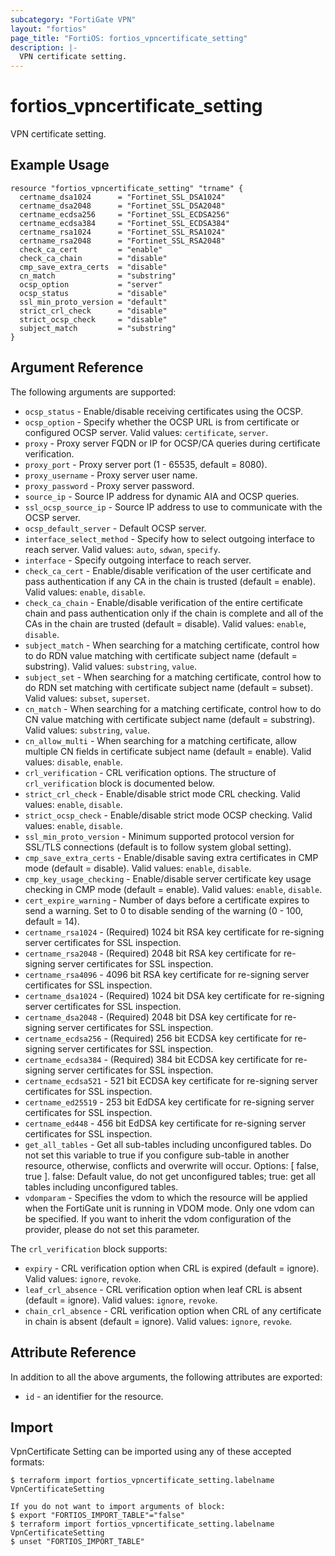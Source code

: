```yaml
---
subcategory: "FortiGate VPN"
layout: "fortios"
page_title: "FortiOS: fortios_vpncertificate_setting"
description: |-
  VPN certificate setting.
---
```


# fortios_vpncertificate_setting
VPN certificate setting.

## Example Usage

```hcl
resource "fortios_vpncertificate_setting" "trname" {
  certname_dsa1024      = "Fortinet_SSL_DSA1024"
  certname_dsa2048      = "Fortinet_SSL_DSA2048"
  certname_ecdsa256     = "Fortinet_SSL_ECDSA256"
  certname_ecdsa384     = "Fortinet_SSL_ECDSA384"
  certname_rsa1024      = "Fortinet_SSL_RSA1024"
  certname_rsa2048      = "Fortinet_SSL_RSA2048"
  check_ca_cert         = "enable"
  check_ca_chain        = "disable"
  cmp_save_extra_certs  = "disable"
  cn_match              = "substring"
  ocsp_option           = "server"
  ocsp_status           = "disable"
  ssl_min_proto_version = "default"
  strict_crl_check      = "disable"
  strict_ocsp_check     = "disable"
  subject_match         = "substring"
}
```

## Argument Reference

The following arguments are supported:

* `ocsp_status` - Enable/disable receiving certificates using the OCSP.
* `ocsp_option` - Specify whether the OCSP URL is from certificate or configured OCSP server. Valid values: `certificate`, `server`.
* `proxy` - Proxy server FQDN or IP for OCSP/CA queries during certificate verification.
* `proxy_port` - Proxy server port (1 - 65535, default = 8080).
* `proxy_username` - Proxy server user name.
* `proxy_password` - Proxy server password.
* `source_ip` - Source IP address for dynamic AIA and OCSP queries.
* `ssl_ocsp_source_ip` - Source IP address to use to communicate with the OCSP server.
* `ocsp_default_server` - Default OCSP server.
* `interface_select_method` - Specify how to select outgoing interface to reach server. Valid values: `auto`, `sdwan`, `specify`.
* `interface` - Specify outgoing interface to reach server.
* `check_ca_cert` - Enable/disable verification of the user certificate and pass authentication if any CA in the chain is trusted (default = enable). Valid values: `enable`, `disable`.
* `check_ca_chain` - Enable/disable verification of the entire certificate chain and pass authentication only if the chain is complete and all of the CAs in the chain are trusted (default = disable). Valid values: `enable`, `disable`.
* `subject_match` - When searching for a matching certificate, control how to do RDN value matching with certificate subject name (default = substring). Valid values: `substring`, `value`.
* `subject_set` - When searching for a matching certificate, control how to do RDN set matching with certificate subject name (default = subset). Valid values: `subset`, `superset`.
* `cn_match` - When searching for a matching certificate, control how to do CN value matching with certificate subject name (default = substring). Valid values: `substring`, `value`.
* `cn_allow_multi` - When searching for a matching certificate, allow multiple CN fields in certificate subject name (default = enable). Valid values: `disable`, `enable`.
* `crl_verification` - CRL verification options. The structure of `crl_verification` block is documented below.
* `strict_crl_check` - Enable/disable strict mode CRL checking. Valid values: `enable`, `disable`.
* `strict_ocsp_check` - Enable/disable strict mode OCSP checking. Valid values: `enable`, `disable`.
* `ssl_min_proto_version` - Minimum supported protocol version for SSL/TLS connections (default is to follow system global setting).
* `cmp_save_extra_certs` - Enable/disable saving extra certificates in CMP mode (default = disable). Valid values: `enable`, `disable`.
* `cmp_key_usage_checking` - Enable/disable server certificate key usage checking in CMP mode (default = enable). Valid values: `enable`, `disable`.
* `cert_expire_warning` - Number of days before a certificate expires to send a warning. Set to 0 to disable sending of the warning (0 - 100, default = 14).
* `certname_rsa1024` - (Required) 1024 bit RSA key certificate for re-signing server certificates for SSL inspection.
* `certname_rsa2048` - (Required) 2048 bit RSA key certificate for re-signing server certificates for SSL inspection.
* `certname_rsa4096` - 4096 bit RSA key certificate for re-signing server certificates for SSL inspection.
* `certname_dsa1024` - (Required) 1024 bit DSA key certificate for re-signing server certificates for SSL inspection.
* `certname_dsa2048` - (Required) 2048 bit DSA key certificate for re-signing server certificates for SSL inspection.
* `certname_ecdsa256` - (Required) 256 bit ECDSA key certificate for re-signing server certificates for SSL inspection.
* `certname_ecdsa384` - (Required) 384 bit ECDSA key certificate for re-signing server certificates for SSL inspection.
* `certname_ecdsa521` - 521 bit ECDSA key certificate for re-signing server certificates for SSL inspection.
* `certname_ed25519` - 253 bit EdDSA key certificate for re-signing server certificates for SSL inspection.
* `certname_ed448` - 456 bit EdDSA key certificate for re-signing server certificates for SSL inspection.
* `get_all_tables` - Get all sub-tables including unconfigured tables. Do not set this variable to true if you configure sub-table in another resource, otherwise, conflicts and overwrite will occur. Options: [ false, true ]. false: Default value, do not get unconfigured tables; true: get all tables including unconfigured tables. 
* `vdomparam` - Specifies the vdom to which the resource will be applied when the FortiGate unit is running in VDOM mode. Only one vdom can be specified. If you want to inherit the vdom configuration of the provider, please do not set this parameter.

The `crl_verification` block supports:

* `expiry` - CRL verification option when CRL is expired (default = ignore). Valid values: `ignore`, `revoke`.
* `leaf_crl_absence` - CRL verification option when leaf CRL is absent (default = ignore). Valid values: `ignore`, `revoke`.
* `chain_crl_absence` - CRL verification option when CRL of any certificate in chain is absent (default = ignore). Valid values: `ignore`, `revoke`.


## Attribute Reference

In addition to all the above arguments, the following attributes are exported:
* `id` - an identifier for the resource.

## Import

VpnCertificate Setting can be imported using any of these accepted formats:
```
$ terraform import fortios_vpncertificate_setting.labelname VpnCertificateSetting

If you do not want to import arguments of block:
$ export "FORTIOS_IMPORT_TABLE"="false"
$ terraform import fortios_vpncertificate_setting.labelname VpnCertificateSetting
$ unset "FORTIOS_IMPORT_TABLE"
```
